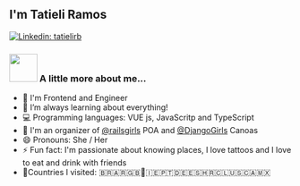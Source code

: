 ##  I'm Tatieli Ramos

[![Linkedin: tatielirb](https://img.shields.io/badge/-tatielirb-blue?style=flat-square&logo=Linkedin&logoColor=white&link=https://www.linkedin.com/in/tatielirb/)](https://www.linkedin.com/in/tatielirb/)


### <img src="https://media.giphy.com/media/VgCDAzcKvsR6OM0uWg/giphy.gif" width="50"> A little more about me... 

- 🔭 I'm Frontend and Engineer
- 🌱 I’m always learning about everything!
- 💻 Programming languages: VUE js, JavaScritp and TypeScript
- 👯 I'm an organizer of <a href="https://github.com/railsgirls">@railsgirls</a> POA and <a href="https://github.com/DjangoGirls">@DjangoGirls</a> Canoas
- 😄 Pronouns: She / Her
- ⚡ Fun fact: I'm passionate about knowing places, I love tattoos and I love to eat and drink with friends
- 🎒Countries I visited: 🇧🇷🇦🇷🇬🇧🏴󠁧󠁢󠁥󠁮󠁧󠁿🇮🇪🇵🇹🇩🇪🇪🇸🇭🇷🇨🇱🇺🇸🇨🇦🇲🇽
